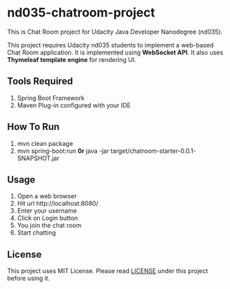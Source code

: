# nd035-chatroom-project
This is Chat Room project for Udacity Java Developer Nanodegree (nd035).

This project requires Udacity nd035 students to implement a web-based Chat Room application.
It is implemented using **WebSocket API**. It also uses **Thymeleaf template engine** for rendering UI. 

## Tools Required
1. Spring Boot Framework
2. Maven Plug-in configured with your IDE

## How To Run
1. mvn clean package
2. mvn spring-boot:run **0r** java -jar target/chatroom-starter-0.0.1-SNAPSHOT.jar

## Usage
1. Open a web browser
2. Hit url http://localhost:8080/
3. Enter your username
4. Click on Login button 
5. You join the chat room
6. Start chatting

## License
This project uses MIT License. Please read [LICENSE](https://github.com/kalyani7t/nd035-chatroom-project/blob/add-license-1/LICENSE) under this project before using it.

